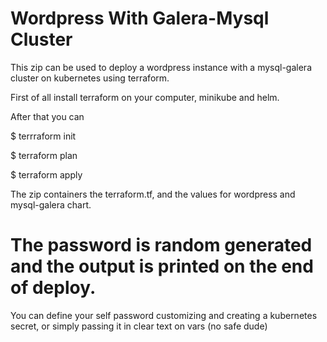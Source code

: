 # Wordpress With Galera-Mysql Cluster

This zip can be used to deploy a wordpress instance with a mysql-galera cluster on kubernetes using terraform.

First of all install terraform on your computer, minikube and helm.

After that you can 

$ terrraform init

$ terraform plan

$ terraform apply


The zip containers the terraform.tf, and the values for wordpress and mysql-galera chart.

# The password is random generated and the output is printed on the end of deploy.

You can define your self password customizing and creating a kubernetes secret, or simply passing it in clear text on vars (no safe dude)
